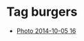 <!--
title: Tag burgers
date: 2020-06-28T14:43:49.600Z
tags:
-->
# Tag burgers

 * [Photo 2014-10-05 16](99234602337.md)